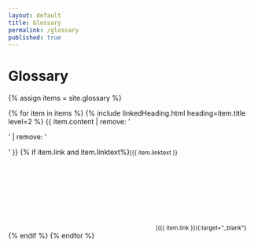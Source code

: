 ```yaml
---
layout: default
title: Glossary
permalink: /glossary
published: true
---
```


# Glossary

{% assign items = site.glossary %}

{% for item in items %}
  {% include linkedHeading.html heading=item.title level=2 %}
  {{ item.content | remove: '<p>' | remove: '</p>' }}
  {% if item.link and item.linktext%}<small>[{{ item.linktext }}<svg aria-hidden="true" class="inline size-4 fill-black ml-1"><use href="./assets/images/icons.svg#open-in-new"></use></svg>]({{ item.link }}){:target="_blank"}</small>{% endif %}
{% endfor %}